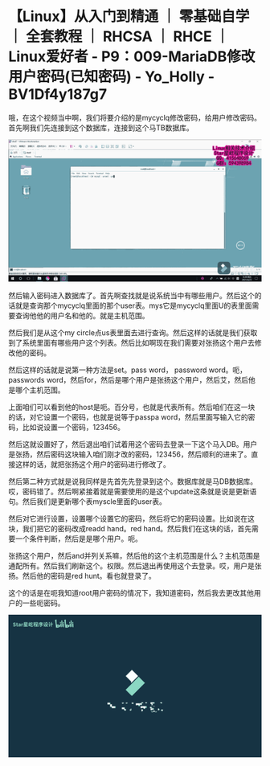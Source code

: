 # 【Linux】从入门到精通 ｜ 零基础自学 ｜ 全套教程 ｜ RHCSA ｜ RHCE ｜ Linux爱好者 - P9：009-MariaDB修改用户密码(已知密码) - Yo_Holly - BV1Df4y187g7

哦，在这个视频当中啊，我们将要介绍的是mycyclq修改密码，给用户修改密码。首先啊我们先连接到这个数据库，连接到这个马TB数据库。



![](img/d4a42da082e31348fdcdb7f666db52d0_1.png)

然后输入密码进入数据库了。首先啊查找就是说系统当中有哪些用户。然后这个的话就是查询那个mycyclq里面的那个user表。mys它是mycyclq里面U的表里面需要查询他他的用户名和他的。就是主机范围。

然后我们是从这个my circle点us表里面去进行查询。然后这样的话就是我们获取到了系统里面有哪些用户这个列表。然后比如啊现在我们需要对张扬这个用户去修改他的密码。

然后这样的话就是说第一种方法是set。pass word， password word。呃， passwords word，然后for，然后是哪个用户是张扬这个用户，然后艾，然后他是哪个主机范围。

上面咱们可以看到他的host是呃。百分号，也就是代表所有。然后咱们在这一块的话，对它设置一个密码，也就是说等于passpa word，然后里面写输入它的密码，比如说设置一个密码，123456。

然后这就设置好了，然后退出咱们试着用这个密码去登录一下这个马入DB。用户是张扬，然后密码这块输入咱们刚才改的密码，123456，然后顺利的进来了。直接这样的话，就把张扬这个用户的密码进行修改了。

然后第二种方式就是说我同样是先首先先登录到这个。数据库就是马DB数据库。哎，密码错了。然后啊紧接着就是需要使用的是这个update这条就是说是更新语句。然后我们是更新哪个表myscle里面的user表。

然后对它进行设置，设置哪个设置它的密码，然后将它的密码设置。比如说在这块，我们把它的密码改成readd hand。red hand。然后我们在这块的话，首先需要一个条件判断，然后是是哪个用户。呃。

张扬这个用户，然后and并列关系嘛，然后他的这个主机范围是什么？主机范围是通配所有。然后我们刷新这个。权限。然后退出再使用这个去登录。哎，用户是张扬。然后他的密码是red hunt。看也就登录了。

这个的话是在呃我知道root用户密码的情况下，我知道密码，然后我去更改其他用户的一些呃密码。

![](img/d4a42da082e31348fdcdb7f666db52d0_3.png)